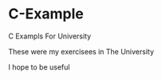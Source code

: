 # C-Example

C Exampls For University 

These were my exercisees in The University

I hope to be useful

